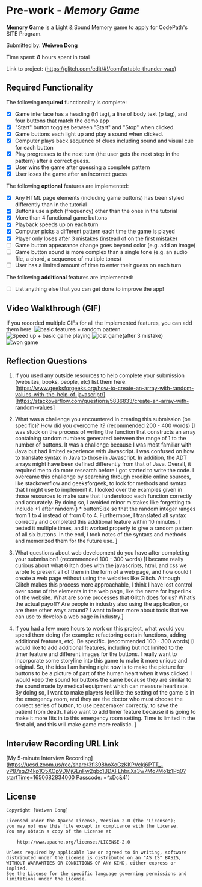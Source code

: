 # Pre-work - *Memory Game*

**Memory Game** is a Light & Sound Memory game to apply for CodePath's SITE Program. 

Submitted by: **Weiwen Dong**

Time spent: **8** hours spent in total

Link to project: (https://glitch.com/edit/#!/comfortable-thunder-wax)

## Required Functionality

The following **required** functionality is complete:

* [x] Game interface has a heading (h1 tag), a line of body text (p tag), and four buttons that match the demo app
* [x] "Start" button toggles between "Start" and "Stop" when clicked. 
* [x] Game buttons each light up and play a sound when clicked. 
* [x] Computer plays back sequence of clues including sound and visual cue for each button
* [x] Play progresses to the next turn (the user gets the next step in the pattern) after a correct guess. 
* [x] User wins the game after guessing a complete pattern
* [x] User loses the game after an incorrect guess

The following **optional** features are implemented:

* [x] Any HTML page elements (including game buttons) has been styled differently than in the tutorial
* [x] Buttons use a pitch (frequency) other than the ones in the tutorial
* [x] More than 4 functional game buttons
* [x] Playback speeds up on each turn
* [x] Computer picks a different pattern each time the game is played
* [x] Player only loses after 3 mistakes (instead of on the first mistake)
* [ ] Game button appearance change goes beyond color (e.g. add an image)
* [ ] Game button sound is more complex than a single tone (e.g. an audio file, a chord, a sequence of multiple tones)
* [ ] User has a limited amount of time to enter their guess on each turn

The following **additional** features are implemented:

- [ ] List anything else that you can get done to improve the app!

## Video Walkthrough (GIF)

If you recorded multiple GIFs for all the implemented features, you can add them here:
![basic features + random pattern](http://g.recordit.co/g41WCXz8F6.gif)
![Speed up + basic game playing](http://g.recordit.co/r8OMxo2HgB.gif)
![lost game(after 3 mistake)](http://g.recordit.co/KmUhnMDs8x.gif)
![won game](http://g.recordit.co/607V3AOHCV.gif)

## Reflection Questions
1. If you used any outside resources to help complete your submission (websites, books, people, etc) list them here. 
[https://www.geeksforgeeks.org/how-to-create-an-array-with-random-values-with-the-help-of-javascript/]
[https://stackoverflow.com/questions/5836833/create-an-array-with-random-values]

2. What was a challenge you encountered in creating this submission (be specific)? How did you overcome it? (recommended 200 - 400 words) 
[I was stuck on the process of writing the function that constructs an array containing random numbers generated between the range of 1 to the number of buttons. It was a challenge because I was most familiar with Java but had limited experience with Javascript. I was confused on how to translate syntax in Java to those in Javascript. In addition, the ADT arrays might have been defined differently from that of Java. Overall, it required me to do more research before I got started to write the code. 
I overcame this challenge by searching through credible online sources, like stackoverflow and geeksforgeek, to look for methods and syntax that I might use to implement it. I looked over the examples given in those resources to make sure that I understood each function correctly and accurately. By doing so, I avoided minor mistakes like forgetting to include +1 after random() * buttonSize so that the random integer ranges from 1 to 4 instead of from 0 to 4. Furthermore, I translated all syntax correctly and completed this additional feature within 10 minutes. I tested it multiple times, and it worked properly to give a random pattern of all six buttons. In the end, I took notes of the syntaxs and methods and memorized them for the future use. ]

3. What questions about web development do you have after completing your submission? (recommended 100 - 300 words) 
[I became really curious about what Glitch does with the javascripts, html, and css we wrote to present all of them in the form of a web page, and how could I create a web page without using the websites like Glitch. Although Glitch makes this process more approachable, I think I have lost control over some of the elements in the web page, like the name for hyperlink of the website. What are some processes that Glitch does for us? What’s the actual payoff? Are people in industry also using the application, or are there other ways around? I want to learn more about tools that we can use to develop a web page in industry.]

4. If you had a few more hours to work on this project, what would you spend them doing (for example: refactoring certain functions, adding additional features, etc). Be specific. (recommended 100 - 300 words) 
[I would like to add additional features, including but not limited to the timer feature and different images for the buttons. I really want to incorporate some storyline into this game to make it more unique and original. So, the idea I am having right now is to make the picture for buttons to be a picture of part of the human heart when it was clicked. I would keep the sound for buttons the same because they are similar to the sound made by medical equipment which can measure heart rate. By doing so, I want to make players feel like the setting of the game is in the emergency room, and they are the doctor who must choose the correct series of button, to use peacemaker correctly, to save the patient from death. I also want to add timer feature because it is going to make it more fits in to this emergency room setting. Time is limited in the first aid, and this will make game more realistic. ]



## Interview Recording URL Link

[My 5-minute Interview Recording](https://ucsd.zoom.us/rec/share/3fi398hoXoGzKKPVckj6PTT_-yP87sqZf4kp1O5XOp9DMjGEnFw2gbc1BDXFEhbr.Xa3w7Mo7Mo1z1Pg0?startTime=1650682834000
Passcode: =^xDc&41)


## License

    Copyright [Weiwen Dong]

    Licensed under the Apache License, Version 2.0 (the "License");
    you may not use this file except in compliance with the License.
    You may obtain a copy of the License at

        http://www.apache.org/licenses/LICENSE-2.0

    Unless required by applicable law or agreed to in writing, software
    distributed under the License is distributed on an "AS IS" BASIS,
    WITHOUT WARRANTIES OR CONDITIONS OF ANY KIND, either express or implied.
    See the License for the specific language governing permissions and
    limitations under the License.
